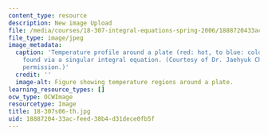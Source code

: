 ```yaml
---
content_type: resource
description: New image Upload
file: /media/courses/18-307-integral-equations-spring-2006/1888720433acfeed38b4d31dece0fb5f_18-307s06-th.jpg
file_type: image/jpeg
image_metadata:
  caption: 'Temperature profile around a plate (red: hot, to blue: cold), which is
    found via a singular integral equation. (Courtesy of Dr. Jaehyuk Choi. Used with
    permission.)'
  credit: ''
  image-alt: Figure showing temperature regions around a plate.
learning_resource_types: []
ocw_type: OCWImage
resourcetype: Image
title: 18-307s06-th.jpg
uid: 18887204-33ac-feed-38b4-d31dece0fb5f
---
```

